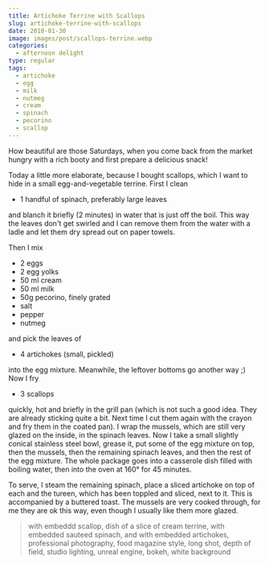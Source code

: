 ```yaml
---
title: Artichoke Terrine with Scallops
slug: artichoke-terrine-with-scallops
date: 2010-01-30
image: images/post/scallops-terrine.webp
categories: 
  - afternoon delight
type: regular
tags: 
  - artichoke
  - egg
  - milk
  - nutmeg
  - cream
  - spinach
  - pecorino
  - scallop
---
```


How beautiful are those Saturdays, when you come back from the market hungry with a rich booty and first prepare a delicious snack!

Today a little more elaborate, because I bought scallops, which I want to hide in a small egg-and-vegetable terrine. First I clean

* 1 handful of spinach, preferably large leaves

and blanch it briefly (2 minutes) in water that is just off the boil. This way the leaves don't get swirled and I can remove them from the water with a ladle and let them dry spread out on paper towels.

Then I mix

* 2 eggs 
* 2 egg yolks 
* 50 ml cream 
* 50 ml milk 
* 50g pecorino, finely grated 
* salt 
* pepper 
* nutmeg

and pick the leaves of

* 4 artichokes (small, pickled)

into the egg mixture. Meanwhile, the leftover bottoms go another way ;) Now I fry

* 3 scallops

quickly, hot and briefly in the grill pan (which is not such a good idea. They are already sticking quite a bit. Next time I cut them again with the crayon and fry them in the coated pan). I wrap the mussels, which are still very glazed on the inside, in the spinach leaves. Now I take a small slightly conical stainless steel bowl, grease it, put some of the egg mixture on top, then the mussels, then the remaining spinach leaves, and then the rest of the egg mixture. The whole package goes into a casserole dish filled with boiling water, then into the oven at 160° for 45 minutes.

To serve, I steam the remaining spinach, place a sliced artichoke on top of each and the tureen, which has been toppled and sliced, next to it. This is accompanied by a buttered toast. The mussels are very cooked through, for me they are ok this way, even though I usually like them more glazed.

> with embeddd scallop, dish of a slice of cream terrine, with embedded sauteed spinach, and with embedded artichokes, professional photography, food magazine style, long shot, depth of field, studio lighting, unreal engine, bokeh, white background